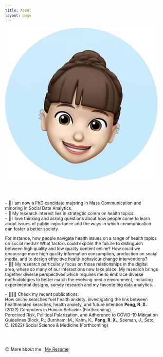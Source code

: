 ```yaml
---
title: About
layout: page
---
```

![AboutmeImage](assets/images/Memoji_rachel.jpg)

<br />
<br />

<p> </p>

\- 🌱  I am now a PhD candidate majoring in Mass Communication and minoring in Social Data Analytics. 
<br />
\- 📝  My research interest lies in strategtic comm on health topics. 
<br />
\- 💭  I love thinking and asking questions about how people come to learn about issues of public importance and the ways in which communication can foster a better society.

  For instance, how people navigate health issues on a range of health topics on social media? What factors could explain the failure to distinguish between high quality and low quality content online? How could we encourage more high quality information consumption, production on social media, and to design effecitive health behaviour change interventions? 
<br />
\- 👨‍💻 My research particularly focus on those relationships in the digital area, where so many of our interactions now take place. My research brings together diverse perspectives which requires me to embrace diverse methodologies to better match the evolving media environment, including experimental designs, survey research and my favorite big data analytics.
<br />

\-  🙋🏻‍♀️ Check my recent publications:
<br />
How online searches fuel health anxiety: investigating the link between healthrelated searches, health anxiety, and future intention
**Peng, R. X.** (2022)
Computers in Human Behavior (Forthcoming)
<br />
Perceived Risk, Political Polarization, and Adherence to COVID-19 Mitigation Guidelines
Block, R., Burnham, M., Kahn, K., **Peng, R. X.**, Seeman, J., Seto, C. (2022)
Social Science & Medicine (Forthcoming)

<br />
<br />

😉  More about me : [My Resume](https://drive.google.com/file/d/1urVL-0s1iProsMHJf3vtetwP9QOn4jPa/view?usp=sharing)

